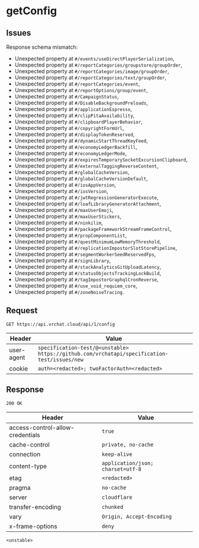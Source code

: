 # getConfig

## Issues
Response schema mismatch:
* Unexpected property at ``#/events/useDirectPlayerSerialization``,
* Unexpected property at ``#/reportCategories/groupstore/groupOrder``,
* Unexpected property at ``#/reportCategories/image/groupOrder``,
* Unexpected property at ``#/reportCategories/text/groupOrder``,
* Unexpected property at ``#/reportCategories/event``,
* Unexpected property at ``#/reportOptions/group/event``,
* Unexpected property at ``#/CampaignStatus``,
* Unexpected property at ``#/DisableBackgroundPreloads``,
* Unexpected property at ``#/applicationEspresso``,
* Unexpected property at ``#/clipPitaAvailability``,
* Unexpected property at ``#/clipboardPlayerBehavior``,
* Unexpected property at ``#/copyrightFormUrl``,
* Unexpected property at ``#/displayTokenReserved``,
* Unexpected property at ``#/dynamicStartThreadKeyFeed``,
* Unexpected property at ``#/economyLedgerBackfill``,
* Unexpected property at ``#/economyLedgerMode``,
* Unexpected property at ``#/expiresTemporarySocketExcursionClipboard``,
* Unexpected property at ``#/externalTaggingReverseContent``,
* Unexpected property at ``#/globalCacheVersion``,
* Unexpected property at ``#/globalCacheVersionDefault``,
* Unexpected property at ``#/iosAppVersion``,
* Unexpected property at ``#/iosVersion``,
* Unexpected property at ``#/jwtRegressionGeneratorExecute``,
* Unexpected property at ``#/loafLibraryGeneratorAttachment``,
* Unexpected property at ``#/maxUserEmoji``,
* Unexpected property at ``#/maxUserStickers``,
* Unexpected property at ``#/ninkilim``,
* Unexpected property at ``#/packageFrameworkStreamFrameControl``,
* Unexpected property at ``#/propComponentList``,
* Unexpected property at ``#/questMinimumLowMemoryThreshold``,
* Unexpected property at ``#/replicationImpostorSlotStorePipeline``,
* Unexpected property at ``#/segmentWorkerSeedReservedFps``,
* Unexpected property at ``#/signLibrary``,
* Unexpected property at ``#/stackAnalyticsGitUploadLatency``,
* Unexpected property at ``#/statusObjectsTrackingLockBuild``,
* Unexpected property at ``#/tagImpostorGraphqlCronReverse``,
* Unexpected property at ``#/use_void_requiem_core``,
* Unexpected property at ``#/zoneNoiseTracing``.
## Request
`GET https://api.vrchat.cloud/api/1/config`

| Header | Value |
| ------ | ----- |
| user-agent | `specification-test/@<unstable> https://github.com/vrchatapi/specification-test/issues/new` |
| cookie | `auth=<redacted>; twoFactorAuth=<redacted>` |


## Response
`200 OK`

| Header | Value |
| ------ | ----- |
| access-control-allow-credentials | `true` |
| cache-control | `private, no-cache` |
| connection | `keep-alive` |
| content-type | `application/json; charset=utf-8` |
| etag | `<redacted>` |
| pragma | `no-cache` |
| server | `cloudflare` |
| transfer-encoding | `chunked` |
| vary | `Origin, Accept-Encoding` |
| x-frame-options | `deny` |

```jsonc
<unstable>
```
